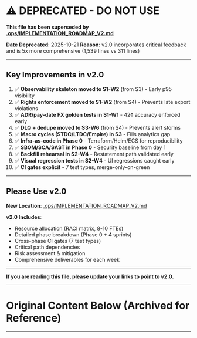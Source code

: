 # ⚠️ DEPRECATED - DO NOT USE

**This file has been superseded by [.ops/IMPLEMENTATION_ROADMAP_V2.md](.ops/IMPLEMENTATION_ROADMAP_V2.md)**

**Date Deprecated**: 2025-10-21
**Reason**: v2.0 incorporates critical feedback and is 5x more comprehensive (1,539 lines vs 311 lines)

---

## Key Improvements in v2.0

1. ✅ **Observability skeleton moved to S1-W2** (from S3) - Early p95 visibility
2. ✅ **Rights enforcement moved to S1-W2** (from S4) - Prevents late export violations
3. ✅ **ADR/pay-date FX golden tests in S1-W1** - 42¢ accuracy enforced early
4. ✅ **DLQ + dedupe moved to S3-W6** (from S4) - Prevents alert storms
5. ✅ **Macro cycles (STDC/LTDC/Empire) in S3** - Fills analytics gap
6. ✅ **Infra-as-code in Phase 0** - Terraform/Helm/ECS for reproducibility
7. ✅ **SBOM/SCA/SAST in Phase 0** - Security baseline from day 1
8. ✅ **Backfill rehearsal in S2-W4** - Restatement path validated early
9. ✅ **Visual regression tests in S2-W4** - UI regressions caught early
10. ✅ **CI gates explicit** - 7 test types, merge-only-on-green

---

## Please Use v2.0

**New Location**: [.ops/IMPLEMENTATION_ROADMAP_V2.md](.ops/IMPLEMENTATION_ROADMAP_V2.md)

**v2.0 Includes**:
- Resource allocation (RACI matrix, 8-10 FTEs)
- Detailed phase breakdown (Phase 0 + 4 sprints)
- Cross-phase CI gates (7 test types)
- Critical path dependencies
- Risk assessment & mitigation
- Comprehensive deliverables for each week

---

**If you are reading this file, please update your links to point to v2.0.**

---

# Original Content Below (Archived for Reference)

---

